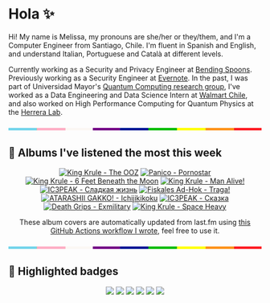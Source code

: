# Hola ✨
Hi! My name is Melissa, my pronouns are she/her or they/them, and I'm a Computer Engineer from Santiago, Chile. I'm fluent in Spanish and English, and understand Italian, Portuguese and Català at different levels.

Currently working as a Security and Privacy Engineer at [Bending Spoons](https://bendingspoons.com/). Previously working as a Security Engineer at [Evernote](https://evernote.com/). In the past, I was part of Universidad Mayor's [Quantum Computing research group](https://www.diariomayor.cl/ciencia-um/docentes-y-estudiantes-crean-el-primer-grupo-de-computacion-cuantica-u-mayor.html), I've worked as a Data Engineering and Data Science Intern at [Walmart Chile](https://github.com/walmartdigital/), and also worked on High Performance Computing for Quantum Physics at the [Herrera Lab](http://fherreralab.com/).

<img src="hr.png" width="100%" height="5px">

## 🎵 Albums I've listened the most this week
<!-- lastfm -->
<p align="center"><a href="https://www.last.fm/music/King+Krule/The+OOZ"><img src="https://lastfm.freetls.fastly.net/i/u/64s/3fe337e8f3ae27a8ca00143755031334.jpg" title="King Krule - The OOZ"></a> <a href="https://www.last.fm/music/Panico/Pornostar"><img src="https://lastfm.freetls.fastly.net/i/u/64s/d8df451046624f85cf69e9d7e16b509b.jpg" title="Panico - Pornostar"></a> <a href="https://www.last.fm/music/King+Krule/6+Feet+Beneath+the+Moon"><img src="https://lastfm.freetls.fastly.net/i/u/64s/32618fce0370ea48771b8e9d4cd47f4f.jpg" title="King Krule - 6 Feet Beneath the Moon"></a> <a href="https://www.last.fm/music/King+Krule/Man+Alive!"><img src="https://lastfm.freetls.fastly.net/i/u/64s/f696f58c83a17df71f51c2b9819cdff6.jpg" title="King Krule - Man Alive!"></a> <a href="https://www.last.fm/music/IC3PEAK/%D0%A1%D0%BB%D0%B0%D0%B4%D0%BA%D0%B0%D1%8F+%D0%B6%D0%B8%D0%B7%D0%BD%D1%8C"><img src="https://lastfm.freetls.fastly.net/i/u/64s/5012ae8978c36c72906d4fe0ae57a293.jpg" title="IC3PEAK - Сладкая жизнь"></a> <a href="https://www.last.fm/music/Fiskales+Ad-Hok/Traga!"><img src="https://lastfm.freetls.fastly.net/i/u/64s/95ab7f6a4ff640b6c08d1fd090f04db3.png" title="Fiskales Ad-Hok - Traga!"></a> <a href="https://www.last.fm/music/ATARASHII+GAKKO!/Ichijikikoku"><img src="https://lastfm.freetls.fastly.net/i/u/64s/8a6869bce406a164d97f34c648bed5b6.jpg" title="ATARASHII GAKKO! - Ichijikikoku"></a> <a href="https://www.last.fm/music/IC3PEAK/%D0%A1%D0%BA%D0%B0%D0%B7%D0%BA%D0%B0"><img src="https://lastfm.freetls.fastly.net/i/u/64s/c402a0fdf4fd871e926154ae81d20fac.jpg" title="IC3PEAK - Сказка"></a> <a href="https://www.last.fm/music/Death+Grips/Exmilitary"><img src="https://lastfm.freetls.fastly.net/i/u/64s/831e96df3afd4777c7ac562537bdb356.png" title="Death Grips - Exmilitary"></a> <a href="https://www.last.fm/music/King+Krule/Space+Heavy"><img src="https://lastfm.freetls.fastly.net/i/u/64s/f01256f02989c3ff607a9f42543fa7bf.png" title="King Krule - Space Heavy"></a> </p>

<p align="center">These album covers are automatically updated from last.fm using <a href="https://github.com/marketplace/actions/lastfm-to-markdown">this GitHub Actions workflow I wrote</a>, feel free to use it.</p>

<img src="hr.png" width="100%" height="5px">

## 🏅 Highlighted badges
<p align="center" style="vertical-align:middle;">
  <a href="https://www.credly.com/badges/c8caff74-4c34-4211-affe-8bd7692771c8"><img src="https://images.credly.com/size/100x100/images/1ce95bfe-b2c0-457f-ae66-51372f680494/IBM_Quantum_Challenge_2021_Achievement_Advanced.png"></a>
  <a href="https://www.credly.com/badges/52a4021b-34e6-413d-a4bd-cc29d3a686f6"><img src="https://images.credly.com/size/100x100/images/28944969-813a-43b9-944f-7910111ce764/Professional_Certificate_-_Data_Science.png"></a>
  <a href="https://www.credly.com/badges/cfeca386-7b9d-487f-8e2b-b3cfa069c734"><img src="https://images.credly.com/size/100x100/images/ac4daa48-1924-4dc5-80cf-ede5a08bac51/Data_Science_Foundations_Specialization.png"></a>
  <a href="https://www.credly.com/badges/0372a945-8a67-4d57-9643-b46b8dbf2fa6"><img src="https://images.credly.com/size/100x100/images/4a5f4849-54ae-461f-97ad-cb9c9a04eb63/Adv_Data_Science_Specialization.png"></a>
  <a href="https://www.credly.com/badges/348acaad-19d1-4f5a-8a6f-145d80dca3dc"><img src="https://images.credly.com/size/100x100/images/1dee8dee-d779-462e-9fd4-df5119546349/Build_Smart_on_Kubernetes_World_Tour.png"></a>
  <a href="https://google.qwiklabs.com/public_profiles/9fac59c2-c0f1-4b5c-b207-47c9cd7d6072"><img src="https://cdn.qwiklabs.com/GHzcYBb00JYUF9Rgf3D9A4inwRHYnFtISMvcRlb%2FClU%3D" width="100px"></a>
</p>
